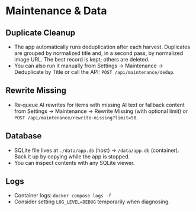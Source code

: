 # Maintenance & Data

## Duplicate Cleanup

- The app automatically runs deduplication after each harvest. Duplicates are grouped by normalized title and, in a second pass, by normalized image URL. The best record is kept; others are deleted.
- You can also run it manually from Settings → Maintenance → Deduplicate by Title or call the API: `POST /api/maintenance/dedup`.

## Rewrite Missing

- Re‑queue AI rewrites for items with missing AI text or fallback content from Settings → Maintenance → Rewrite Missing (with optional limit) or `POST /api/maintenance/rewrite-missing?limit=50`.

## Database

- SQLite file lives at `./data/app.db` (host) → `/data/app.db` (container). Back it up by copying while the app is stopped.
- You can inspect contents with any SQLite viewer.

## Logs

- Container logs: `docker compose logs -f`
- Consider setting `LOG_LEVEL=DEBUG` temporarily when diagnosing.

